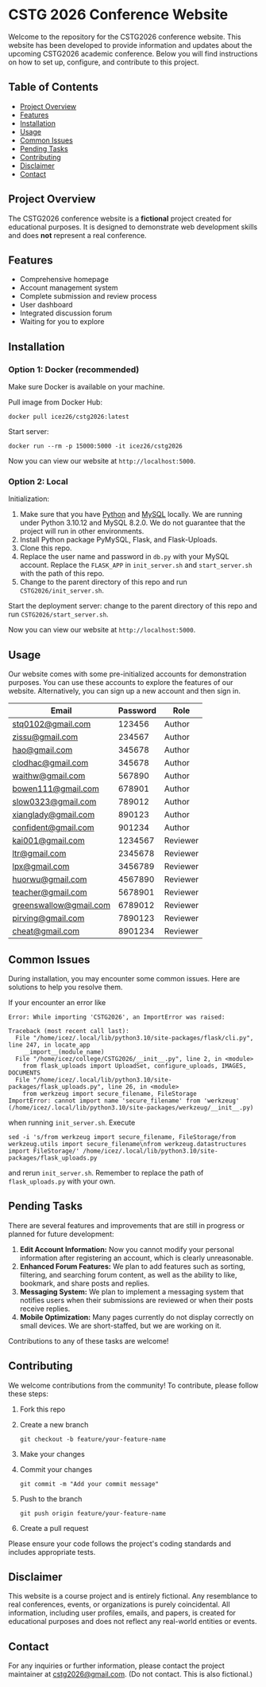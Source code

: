 # CSTG 2026 Conference Website

Welcome to the repository for the CSTG2026 conference website. This website has been developed to provide information and updates about the upcoming CSTG2026 academic conference. Below you will find instructions on how to set up, configure, and contribute to this project.

## Table of Contents

- [Project Overview](#project-overview)
- [Features](#features)
- [Installation](#installation)
- [Usage](#usage)
- [Common Issues](#common-issues)
- [Pending Tasks](#pending-tasks)
- [Contributing](#contributing)
- [Disclaimer](#disclaimer)
- [Contact](#contact)

## Project Overview

The CSTG2026 conference website is a **fictional** project created for educational purposes. It is designed to demonstrate web development skills and does **not** represent a real conference.

## Features

- Comprehensive homepage
- Account management system
- Complete submission and review process
- User dashboard
- Integrated discussion forum
- Waiting for you to explore

## Installation

### Option 1: Docker (recommended)

Make sure Docker is available on your machine.

Pull image from Docker Hub:

```shell
docker pull icez26/cstg2026:latest
```

Start server:

```shell
docker run --rm -p 15000:5000 -it icez26/cstg2026
```

Now you can view our website at `http://localhost:5000`.

### Option 2: Local

Initialization:

1. Make sure that you have [Python](https://www.python.org/) and [MySQL](https://www.mysql.com) locally. We are running under Python 3.10.12 and MySQL 8.2.0. We do not guarantee that the project will run in other environments.
2. Install Python package PyMySQL, Flask, and Flask-Uploads.
3. Clone this repo.
4. Replace the user name and password in `db.py` with your MySQL account. Replace the `FLASK_APP` in `init_server.sh` and `start_server.sh` with the path of this repo.
5. Change to the parent directory of this repo and run `CSTG2026/init_server.sh`.

Start the deployment server: change to the parent directory of this repo and run `CSTG2026/start_server.sh`.

Now you can view our website at `http://localhost:5000`.

## Usage

Our website comes with some pre-initialized accounts for demonstration purposes. You can use these accounts to explore the features of our website. Alternatively, you can sign up a new account and then sign in.

| Email                  | Password | Role     |
| ---------------------- | -------- | -------- |
| stq0102@gmail.com      | 123456   | Author   |
| zissu@gmail.com        | 234567   | Author   |
| hao@gmail.com          | 345678   | Author   |
| clodhac@gmail.com      | 345678   | Author   |
| waithw@gmail.com       | 567890   | Author   |
| bowen111@gmail.com     | 678901   | Author   |
| slow0323@gmail.com     | 789012   | Author   |
| xianglady@gmail.com    | 890123   | Author   |
| confident@gmail.com    | 901234   | Author   |
| kai001@gmail.com       | 1234567  | Reviewer |
| ltr@gmail.com          | 2345678  | Reviewer |
| lpx@gmail.com          | 3456789  | Reviewer |
| huorwu@gmail.com       | 4567890  | Reviewer |
| teacher@gmail.com      | 5678901  | Reviewer |
| greenswallow@gmail.com | 6789012  | Reviewer |
| pirving@gmail.com      | 7890123  | Reviewer |
| cheat@gmail.com        | 8901234  | Reviewer |

## Common Issues

During installation, you may encounter some common issues. Here are solutions to help you resolve them.

If your encounter an error like

```
Error: While importing 'CSTG2026', an ImportError was raised:

Traceback (most recent call last):
  File "/home/icez/.local/lib/python3.10/site-packages/flask/cli.py", line 247, in locate_app
    __import__(module_name)
  File "/home/icez/college/CSTG2026/__init__.py", line 2, in <module>
    from flask_uploads import UploadSet, configure_uploads, IMAGES, DOCUMENTS
  File "/home/icez/.local/lib/python3.10/site-packages/flask_uploads.py", line 26, in <module>
    from werkzeug import secure_filename, FileStorage
ImportError: cannot import name 'secure_filename' from 'werkzeug' (/home/icez/.local/lib/python3.10/site-packages/werkzeug/__init__.py)
```

when running `init_server.sh`. Execute

```shell
sed -i 's/from werkzeug import secure_filename, FileStorage/from werkzeug.utils import secure_filename\nfrom werkzeug.datastructures import FileStorage/' /home/icez/.local/lib/python3.10/site-packages/flask_uploads.py
```

and rerun `init_server.sh`. Remember to replace the path of `flask_uploads.py` with your own.

## Pending Tasks

There are several features and improvements that are still in progress or planned for future development:

1. **Edit Account Information:** Now you cannot modify your personal information after registering an account, which is clearly unreasonable.
2. **Enhanced Forum Features:** We plan to add features such as sorting, filtering, and searching forum content, as well as the ability to like, bookmark, and share posts and replies.
3. **Messaging System:** We plan to implement a messaging system that notifies users when their submissions are reviewed or when their posts receive replies.
4. **Mobile Optimization:** Many pages currently do not display correctly on small devices. We are short-staffed, but we are working on it.

Contributions to any of these tasks are welcome!

## Contributing

We welcome contributions from the community! To contribute, please follow these steps:

1. Fork this repo

2. Create a new branch

   ```shell
   git checkout -b feature/your-feature-name
   ```

3. Make your changes

4. Commit your changes

   ```shell
   git commit -m "Add your commit message"
   ```

5. Push to the branch

   ```shell
   git push origin feature/your-feature-name
   ```

6. Create a pull request

Please ensure your code follows the project's coding standards and includes appropriate tests.

## Disclaimer

This website is a course project and is entirely fictional. Any resemblance to real conferences, events, or organizations is purely coincidental. All information, including user profiles, emails, and papers, is created for educational purposes and does not reflect any real-world entities or events.

## Contact

For any inquiries or further information, please contact the project maintainer at cstg2026@gmail.com. (Do not contact. This is also fictional.)
